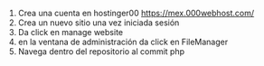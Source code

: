 1. Crea una cuenta en hostinger00
	https://mex.000webhost.com/
2. Crea un nuevo sitio una vez iniciada sesión
3. Da click en manage website
4. en la ventana de administración da click en FileManager
5. Navega dentro del repositorio al commit php